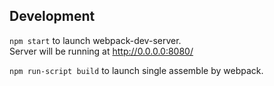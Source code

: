 ## Development  
`npm start` to launch webpack-dev-server.  
Server will be running at http://0.0.0.0:8080/

`npm run-script build` to launch single assemble by webpack.

